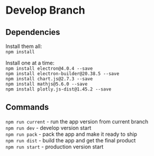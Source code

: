 # Develop Branch
## Dependencies
Install them all:  
`npm install`

Install one at a time:  
`npm install electron@4.0.4 --save`  
`npm install electron-builder@20.38.5 --save`  
`npm install chart.js@2.7.3 --save`  
`npm install mathjs@5.6.0 --save`  
`npm install plotly.js-dist@1.45.2 --save`

## Commands
`npm run current` - run the app version from current branch  
`npm run dev` - develop version start  
`npm run pack` - pack the app and make it ready to ship  
`npm run dist` - build the app and get the final product  
`npm run start` - production version start  

